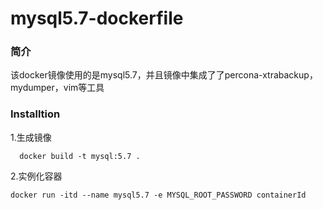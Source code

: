 # mysql5.7-dockerfile


### 简介 ### 

该docker镜像使用的是mysql5.7，并且镜像中集成了了percona-xtrabackup，mydumper，vim等工具



###  Installtion  ### 

1.生成镜像


 ```
   docker build -t mysql:5.7 .
 ```



 2.实例化容器

 ```
docker run -itd --name mysql5.7 -e MYSQL_ROOT_PASSWORD containerId

 ```
